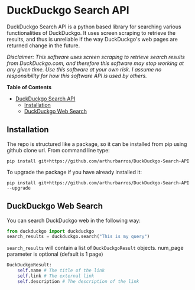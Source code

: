 
DuckDuckgo Search API
=====

DuckDuckgo Search API is a python based library for searching various functionalities of DuckDuckgo.  It uses screen scraping to retrieve the results, and thus is unreliable if the way DuckDuckgo's web pages are returned change in the future.

*Disclaimer: This software uses screen scraping to retrieve search results from DuckDuckgo.com, and therefore this software may stop working at any given time.  Use this software at your own risk. I assume no responsibility for how this software API is used by others.*

**Table of Contents**

- [DuckDuckgo Search API](#DuckDuckgo-search-api)
  - [Installation](#installation)
  - [DuckDuckgo Web Search](#DuckDuckgo-web-search)


Installation
------------

The repo is structured like a package, so it can be installed from pip using
github clone url. From command line type:

```
pip install git+https://github.com/arthurbarros/DuckDuckgo-Search-API
```

To upgrade the package if you have already installed it:

```
pip install git+https://github.com/arthurbarros/DuckDuckgo-Search-API --upgrade
```

## DuckDuckgo Web Search
You can search DuckDuckgo web in the following way:

```python
from duckduckgo import duckduckgo
search_results = duckduckgo.search("This is my query")
```

`search_results` will contain a list of `DuckDuckgoResult` objects. num_page parameter is optional (default is 1 page)

```python
DuckDuckgoResult:
    self.name # The title of the link
    self.link # The external link
    self.description # The description of the link
```
